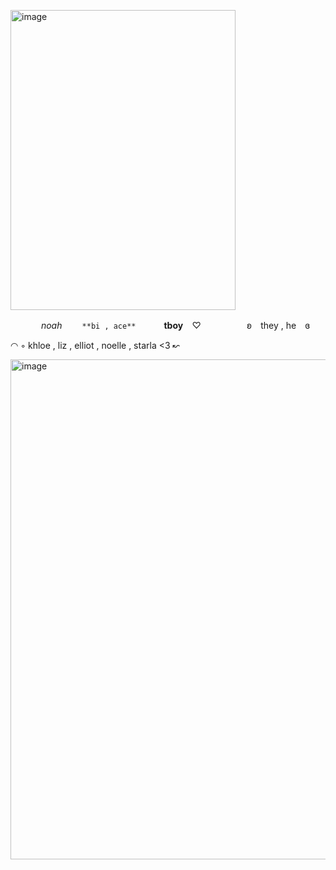 <img1 src="https://i.pinimg.com/736x/7e/36/c0/7e36c07947d0dffc1dfae75e5a1980a6.jpg" alt="This may contain: a gray stuffed animal with purple eyes on a pink background and tags attached to it&#39;s ears"/><img width="360" height="480" alt="image" src="https://github.com/user-attachments/assets/e0f450cc-ff5c-49ca-a2d1-f35a5509a6b5" />



           


⠀⠀        ⠀       ⠀*noah* 　⠀
      `**bi , ace**`⠀⠀⠀ ⠀**tboy**⠀ ♡
⠀ ⠀⠀⠀⠀⠀ ʚ⠀ they , he ⠀ɞ

 ◠ ◦ khloe , liz , elliot ,  noelle , starla <3 ↜












<img1 src="https://i.pinimg.com/736x/18/35/ac/1835acd1d6944312c97b8c188fe76492.jpg" alt="This may contain: an anime figurine with grey hair and blue eyes stands on top of a box"/><img width="600" height="800" alt="image" src="https://github.com/user-attachments/assets/f13b15cf-bc68-4445-9910-bcde734254ce" />

